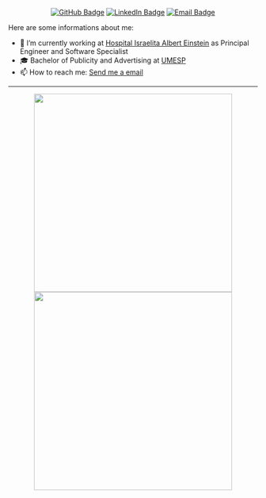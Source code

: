 <div align="center">
  
[![GitHub Badge](https://img.shields.io/github/followers/LeuAlmeida?label=LeuAlmeida&style=for-the-badge&link=https://github.com/LeuAlmeida)](https://github.com/LeuAlmeida)
[![LinkedIn Badge](https://img.shields.io/badge/-leonardoalmeida99-blue?style=for-the-badge&logo=Linkedin&logoColor=white&link=https://www.linkedin.com/in/leonardoalmeida99/)](https://www.linkedin.com/in/leonardoalmeida99/)
[![Email Badge](https://img.shields.io/badge/contact-leo%40webid.net.br-red?style=for-the-badge&link=https://www.linkedin.com/in/leonardoalmeida99/)](https://www.linkedin.com/in/leonardoalmeida99/) 
 
</div>

Here are some informations about me:

- 🔭 I’m currently working at [Hospital Israelita Albert Einstein](https://einstein.br) as Principal Engineer and Software Specialist
- 🎓 Bachelor of Publicity and Advertising at [UMESP](https://metodista.br)
- 📫 How to reach me: [Send me a email](mailto:leo@webid.net.br)

<hr />

<div align="center">
    <img width=400em src="https://github-readme-stats.vercel.app/api?username=leualmeida&show_icons=true&theme=dracula&include_all_commits=true&count_private=true"/>
    <img width=400em src="https://github-readme-stats.vercel.app/api/top-langs/?username=leualmeida&layout=compact&hide_borders=true&langs_count=7&theme=dracula"/>
</div>
